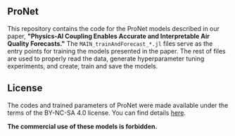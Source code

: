 ## ProNet

This repository contains the code for the ProNet models described in our paper, **"Physics-AI Coupling Enables Accurate and Interpretable Air Quality Forecasts."** The `MAIN_trainAndForecast_*.jl` files serve as the entry points for training the models presented in the paper. The rest of files are used to properly read the data, generate hyperparameter tuning experiments, and create, train and save the models. 

## License

The codes and trained parameters of ProNet were made available under the terms of the BY-NC-SA 4.0 license. You can find details [here](https://creativecommons.org/licenses/by-nc-sa/4.0/).

**The commercial use of these models is forbidden.**
